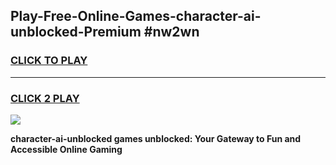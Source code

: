 
## Play-Free-Online-Games-character-ai-unblocked-Premium #nw2wn
<h3>
<a href="https://premium.freeplayer.one?title=character-ai-unblocked&ref=8M">CLICK TO PLAY</a></h3>
<hr>

<h3>
<a href="https://premium.freeplayer.one?title=character-ai-unblocked&ref=8M">CLICK 2 PLAY</a>
  
</h3>

<a href="https://premium.freeplayer.one?title=character-ai-unblocked&ref=8M"><img src="https://clearcache.store/games.png"></a>


**character-ai-unblocked games unblocked: Your Gateway to Fun and Accessible Online Gaming**
